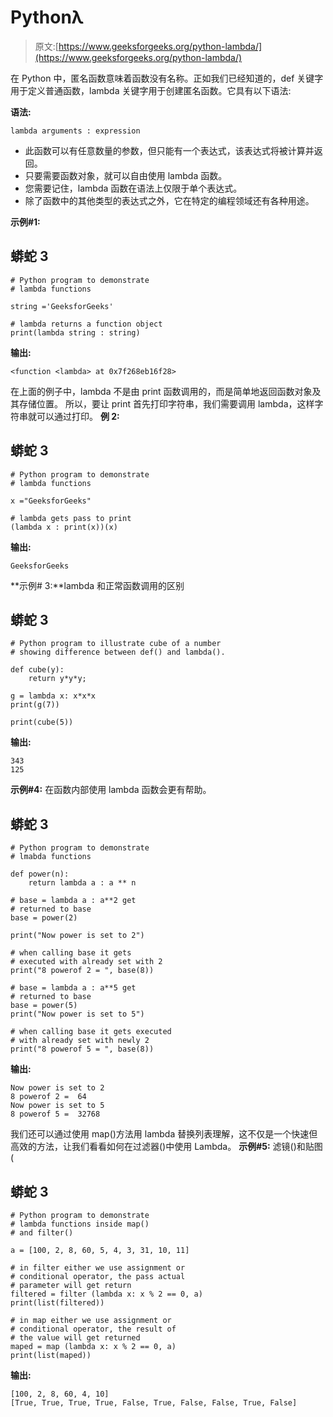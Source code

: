# Pythonλ

> 原文:[https://www.geeksforgeeks.org/python-lambda/](https://www.geeksforgeeks.org/python-lambda/)

在 Python 中，匿名函数意味着函数没有名称。正如我们已经知道的，def 关键字用于定义普通函数，lambda 关键字用于创建匿名函数。它具有以下语法:

**语法:**

```
lambda arguments : expression 
```

*   此函数可以有任意数量的参数，但只能有一个表达式，该表达式将被计算并返回。
*   只要需要函数对象，就可以自由使用 lambda 函数。
*   您需要记住，lambda 函数在语法上仅限于单个表达式。
*   除了函数中的其他类型的表达式之外，它在特定的编程领域还有各种用途。

**示例#1:**

## 蟒蛇 3

```
# Python program to demonstrate
# lambda functions

string ='GeeksforGeeks'

# lambda returns a function object
print(lambda string : string)
```

**输出:**

```
<function <lambda> at 0x7f268eb16f28>
```

在上面的例子中，lambda 不是由 print 函数调用的，而是简单地返回函数对象及其存储位置。
所以，要让 print 首先打印字符串，我们需要调用 lambda，这样字符串就可以通过打印。
**例 2:**

## 蟒蛇 3

```
# Python program to demonstrate
# lambda functions

x ="GeeksforGeeks"

# lambda gets pass to print 
(lambda x : print(x))(x)
```

**输出:**

```
GeeksforGeeks
```

**示例# 3:**lambda 和正常函数调用的区别

## 蟒蛇 3

```
# Python program to illustrate cube of a number  
# showing difference between def() and lambda().

def cube(y): 
    return y*y*y; 

g = lambda x: x*x*x 
print(g(7)) 

print(cube(5))
```

**输出:**

```
343
125
```

**示例#4:** 在函数内部使用 lambda 函数会更有帮助。

## 蟒蛇 3

```
# Python program to demonstrate
# lmabda functions

def power(n):
    return lambda a : a ** n

# base = lambda a : a**2 get 
# returned to base
base = power(2)

print("Now power is set to 2")

# when calling base it gets 
# executed with already set with 2
print("8 powerof 2 = ", base(8))

# base = lambda a : a**5 get 
# returned to base
base = power(5)
print("Now power is set to 5")

# when calling base it gets executed
# with already set with newly 2
print("8 powerof 5 = ", base(8))
```

**输出:**

```
Now power is set to 2
8 powerof 2 =  64
Now power is set to 5
8 powerof 5 =  32768
```

我们还可以通过使用 map()方法用 lambda 替换列表理解，这不仅是一个快速但高效的方法，让我们看看如何在过滤器()中使用 Lambda。
**示例#5:** 滤镜()和贴图(

## 蟒蛇 3

```
# Python program to demonstrate
# lambda functions inside map()
# and filter()

a = [100, 2, 8, 60, 5, 4, 3, 31, 10, 11]

# in filter either we use assignment or 
# conditional operator, the pass actual 
# parameter will get return
filtered = filter (lambda x: x % 2 == 0, a) 
print(list(filtered))

# in map either we use assignment or
# conditional operator, the result of 
# the value will get returned
maped = map (lambda x: x % 2 == 0, a) 
print(list(maped))
```

**输出:**

```
[100, 2, 8, 60, 4, 10]
[True, True, True, True, False, True, False, False, True, False]
```